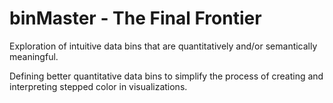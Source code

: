 # binMaster - The Final Frontier

Exploration of intuitive data bins that are quantitatively and/or semantically meaningful. 

Defining better quantitative data bins to simplify the process of creating and interpreting stepped color in visualizations.
